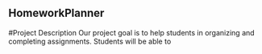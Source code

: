 ## HomeworkPlanner

#Project Description
Our project goal is to help students in organizing and completing assignments. 
Students will be able to 
